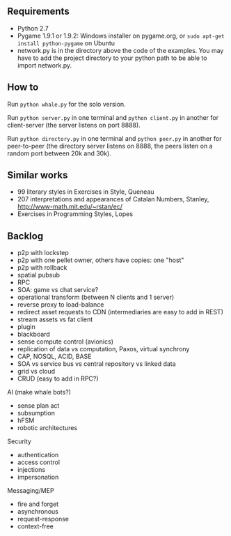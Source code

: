 Requirements
-----

- Python 2.7
- Pygame 1.9.1 or 1.9.2: Windows installer on pygame.org, or `sudo apt-get install python-pygame` on Ubuntu
- network.py is in the directory above the code of the examples. You may have to add the project directory to your python path to be able to import network.py.


How to
----

Run `python whale.py` for the solo version.

Run `python server.py` in one terminal and `python client.py` in another for client-server (the server listens on port 8888).

Run `python directory.py` in one terminal and `python peer.py` in another for peer-to-peer (the directory server listens on 8888, the peers listen on a random port between 20k and 30k).


Similar works
----

- 99 literary styles in Exercises in Style, Queneau
- 207 interpretations and appearances of Catalan Numbers, Stanley, http://www-math.mit.edu/~rstan/ec/
- Exercises in Programming Styles, Lopes


Backlog
----

- p2p with lockstep
- p2p with one pellet owner, others have copies: one "host"
- p2p with rollback
- spatial pubsub
- RPC
- SOA: game vs chat service?
- operational transform (between N clients and 1 server)
- reverse proxy to load-balance 
- redirect asset requests to CDN (intermediaries are easy to add in REST)
- stream assets vs fat client
- plugin
- blackboard
- sense compute control (avionics)
- replication of data vs computation, Paxos, virtual synchrony
- CAP, NOSQL, ACID, BASE
- SOA vs service bus vs central repository vs linked data 
- grid vs cloud
- CRUD (easy to add in RPC?)

AI (make whale bots?)
- sense plan act
- subsumption
- hFSM
- robotic architectures

Security
- authentication
- access control
- injections
- impersonation

Messaging/MEP
- fire and forget
- asynchronous
- request-response
- context-free
